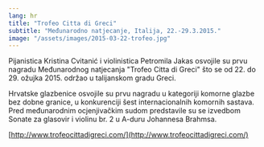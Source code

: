 ```yaml
---
lang: hr
title: "Trofeo Citta di Greci"
subtitle: "Međunarodno natjecanje, Italija, 22.-29.3.2015."
image: "/assets/images/2015-03-22-trofeo.jpg"
---
```


Pijanistica Kristina Cvitanić i violinistica Petromila Jakas osvojile su prvu nagradu Međunarodnog natjecanja "Trofeo Citta di Greci" što se od 22. do 29. ožujka 2015. održao u talijanskom gradu Greci.

Hrvatske glazbenice osvojile su prvu nagradu u kategoriji komorne glazbe bez dobne granice, u konkurenciji šest internacionalnih komornih sastava. Pred međunarodnim ocjenjivačkim sudom predstavile su se izvedbom Sonate za glasovir i violinu br. 2 u A-duru Johannesa Brahmsa.

[http://www.trofeocittadigreci.com/](http://www.trofeocittadigreci.com/)
